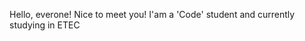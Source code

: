 Hello, everone! Nice to meet you! I'am a 'Code' student and currently studying in ETEC
<!---
LudowBR/LudowBR is a ✨ special ✨ repository because its `README.md` (this file) appears on your GitHub profile.
You can click the Preview link to take a look at your changes.
--->
